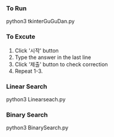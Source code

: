 ### To Run
python3 tkinterGuGuDan.py

### To Excute
1. Click '시작' button
2. Type the answer in the last line
3. Click '제출' button to check correction
4. Repeat 1-3.

### Linear Search
python3 Linearseach.py

### Binary Search
python3 BinarySearch.py
